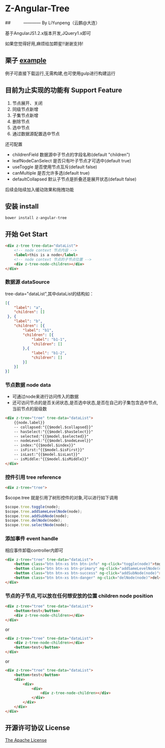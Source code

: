 # Z-Angular-Tree
##　　　———— By LiYunpeng（云鹏@大连）

基于AngularJS1.2.x版本开发,JQuery1.x即可

如果您觉得好用,麻烦给加颗星!!谢谢支持!


## 栗子 [example](http://pop-lee.github.io/z-angular-tree/example/index.html)
例子可直接下载运行,无需构建,也可使用gulp进行构建运行


## 目前为止实现的功能有 Support Feature
1. 节点展开、关闭
2. 同级节点新增
3. 子集节点新增
4. 删除节点
5. 选中节点
6. 通过数据源配置选中节点

还可配置
* childrenField 数据源中子节点的字段名称(default "children")
* leafNodeCanSelect 是否只有叶子节点才可选中(default true)
* useToggle 是否使用节点互斥(default false)
* canMultiple 是否允许多选(default true)
* defaultCollapsed 默认子节点是折叠还是展开状态(default false)

后续会陆续加入缓动效果和拖拽功能

## 安装 install
```
bower install z-angular-tree
```

## 开始 Get Start

```html
<div z-tree tree-data="dataList">
    <!-- node context 节点内容 -->
    <label>this is a node</label>
    <!-- node context 节点的子节点位置 -->
    <div z-tree-node-children></div>
</div>
```


### 数据源 dataSource
tree-data="dataList",其中dataList的结构如：
```json
[{
    "label": "a",
    "children": []
 }, {
    "label": "b",
    "children": [{
        "label": "b1",
        "children": [{
            "label": "b1-1",
            "children": []
        },{
            "label": "b1-2",
            "children": []
        }]
    }]
}]
```

### 节点数据 node data
* 可通过node来进行访问传入的数据
* 还可访问节点的是否关闭状态,是否选中状态,是否在自己的子集包含选中节点,当前节点的层级数
```html
<div z-tree="tree" tree-data="dataList">
    {{node.label}}
    -- collapsed:"{{$model.$collapsed}}"
    -- hasSelect:"{{$model.$hasSelect}}"
    -- selected:"{{$model.$selected}}"
    -- nodeLevel:"{{$model.$nodeLevel}}"
    -- index:"{{$model.$index}}"
    -- isFirst:"{{$model.$isFirst}}"
    -- isLast:"{{$model.$isLast}}"
    -- isMiddle:"{{$model.$isMiddle}}"
</div>
```

### 控件引用 tree reference
```html
<div z-tree="tree">
```
$scope.tree 就是引用了树形控件的对象,可以进行如下调用
```javascript
$scope.tree.toggle(node);
$scope.tree.addSameLevelNode(node);
$scope.tree.addSubNode(node);
$scope.tree.delNode(node);
$scope.tree.selectNode(node);
```


### 添加事件 event handle
相应事件卸载controller内即可
```html
<div z-tree="tree" tree-data="dataList">
    <button class="btn btn-xs btn btn-info" ng-click="toggle(node)">toggle</button>
    <button class="btn btn-xs btn-primary" ng-click="addSameLevelNode(node)">add</button>
    <button class="btn btn-xs btn-success" ng-click="addSubNode(node)">add sub</button>
    <button class="btn btn-xs btn-danger" ng-click="delNode(node)">del</button>
</div>
```

### 节点的子节点,可以放在任何想安放的位置 children node position
```html
<div z-tree="tree" tree-data="dataList">
    <button>test</button>
    <div z-tree-node-children></div>
</div>
```
or
```html
<div z-tree="tree" tree-data="dataList">
    <div z-tree-node-children></div>
    <button>test</button>
</div>
```
or
```html
<div z-tree="tree" tree-data="dataList">
    <button>test</button>
    <div>
        <div>
            <div>
                <div z-tree-node-children></div>
            </div>
        </div>
    </div>
</div>
```

## 开源许可协议 License
[The Apache License](https://github.com/pop-lee/z-angular-tree/blob/master/LICENSE)